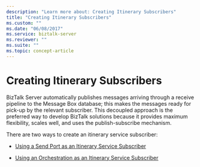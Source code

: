 ```yaml
---
description: "Learn more about: Creating Itinerary Subscribers"
title: "Creating Itinerary Subscribers"
ms.custom: ""
ms.date: "06/08/2017"
ms.service: biztalk-server
ms.reviewer: ""
ms.suite: ""
ms.topic: concept-article
---
```

# Creating Itinerary Subscribers
BizTalk Server automatically publishes messages arriving through a receive pipeline to the Message Box database; this makes the messages ready for pick-up by the relevant subscriber. This decoupled approach is the preferred way to develop BizTalk solutions because it provides maximum flexibility, scales well, and uses the publish-subscribe mechanism.  
  
 There are two ways to create an itinerary service subscriber:  
  
-   [Using a Send Port as an Itinerary Service Subscriber](../esb-toolkit/using-a-send-port-as-an-itinerary-service-subscriber.md)  
  
-   [Using an Orchestration as an Itinerary Service Subscriber](../esb-toolkit/using-an-orchestration-as-an-itinerary-service-subscriber.md)
